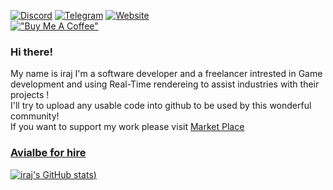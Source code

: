 [![Discord](https://img.shields.io/badge/Discord-Iraj-purple)](https://discord.com/users/Iraj#1268)
[![Telegram](https://img.shields.io/badge/Telegram-TheKenshin-blue)](https://t.me/TheKenshin)
[![Website](https://img.shields.io/badge/Website-Click-pink)](https://www.aurelion.net)  
[!["Buy Me A Coffee"](https://www.buymeacoffee.com/assets/img/custom_images/orange_img.png)](https://www.buymeacoffee.com/aurelion)
### Hi there! 
My name is iraj I'm a software developer and a freelancer intrested in Game development and using Real-Time rendereing to assist industries with their projects !  
I'll try to upload any usable code into github to be used by this wonderful community!  
If you want to support my work please visit [Market Place](https://www.unrealengine.com/marketplace/en-US/profile/Aurelion)  

### [Avialbe for hire](https://discord.com/users/Iraj#1268) 

[![iraj's GitHub stats](https://github-readme-stats.vercel.app/api?username=irajsb&theme=tokyonight&rank_icon=github))]()

